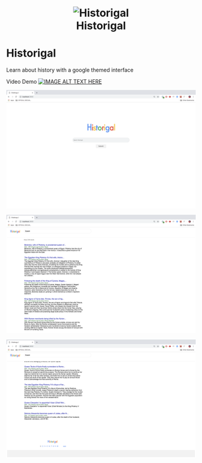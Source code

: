 <h1 align="center">
<br>
<img src="https://imgur.com/a/rjOrlrb" alt="Historigal" width="200">
<br>
Historigal
<br>
</h1>

# Historigal
Learn about history with a google themed interface

Video Demo
[![IMAGE ALT TEXT HERE](https://img.youtube.com/vi/I1kPXAtivOs/0.jpg)](https://www.youtube.com/watch?v=I1kPXAtivOs)

![All google themed CSS](https://github.com/davidagustin/Historigal/blob/master/images/Screen%20Shot%202019-01-31%20at%201.11.36%20AM.png)

![With Search and Sticky like google](https://github.com/davidagustin/Historigal/blob/master/images/Screen%20Shot%202019-01-31%20at%201.11.41%20AM.png)

![Pagination is implemented](https://github.com/davidagustin/Historigal/blob/master/images/Screen%20Shot%202019-01-31%20at%201.11.42%20AM.png)
